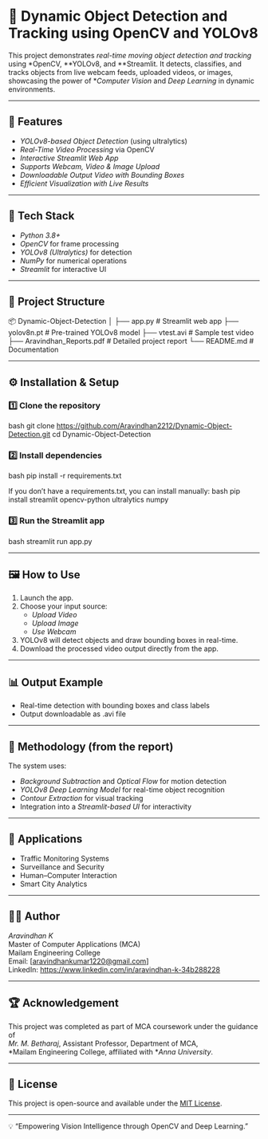 # 🎯 Dynamic Object Detection and Tracking using OpenCV and YOLOv8

This project demonstrates *real-time moving object detection and tracking* using *OpenCV, **YOLOv8, and **Streamlit. It detects, classifies, and tracks objects from live webcam feeds, uploaded videos, or images, showcasing the power of **Computer Vision* and *Deep Learning* in dynamic environments.

---

## 🚀 Features
- *YOLOv8-based Object Detection* (using ultralytics)
- *Real-Time Video Processing* via OpenCV
- *Interactive Streamlit Web App*
- *Supports Webcam, Video & Image Upload*
- *Downloadable Output Video with Bounding Boxes*
- *Efficient Visualization with Live Results*

---

## 🧠 Tech Stack
- *Python 3.8+*
- *OpenCV* for frame processing  
- *YOLOv8 (Ultralytics)* for detection  
- *NumPy* for numerical operations  
- *Streamlit* for interactive UI

---

## 🧩 Project Structure

📦 Dynamic-Object-Detection
│
├── app.py                 # Streamlit web app
├── yolov8n.pt             # Pre-trained YOLOv8 model
├── vtest.avi              # Sample test video
├── Aravindhan_Reports.pdf # Detailed project report
└── README.md              # Documentation


---

## ⚙ Installation & Setup

### 1️⃣ Clone the repository
bash
git clone https://github.com/Aravindhan2212/Dynamic-Object-Detection.git
cd Dynamic-Object-Detection


### 2️⃣ Install dependencies
bash
pip install -r requirements.txt

If you don’t have a requirements.txt, you can install manually:
bash
pip install streamlit opencv-python ultralytics numpy


### 3️⃣ Run the Streamlit app
bash
streamlit run app.py


---

## 🖼 How to Use
1. Launch the app.  
2. Choose your input source:
   - *Upload Video*
   - *Upload Image*
   - *Use Webcam*
3. YOLOv8 will detect objects and draw bounding boxes in real-time.  
4. Download the processed video output directly from the app.

---

## 📊 Output Example
- Real-time detection with bounding boxes and class labels  
- Output downloadable as .avi file  

---

## 🧩 Methodology (from the report)
The system uses:
- *Background Subtraction* and *Optical Flow* for motion detection  
- *YOLOv8 Deep Learning Model* for real-time object recognition  
- *Contour Extraction* for visual tracking  
- Integration into a *Streamlit-based UI* for interactivity  

---

## 🧾 Applications
- Traffic Monitoring Systems  
- Surveillance and Security  
- Human–Computer Interaction  
- Smart City Analytics  

---

## 🧑‍💻 Author
*Aravindhan K*  
Master of Computer Applications (MCA)  
Mailam Engineering College  
Email: [aravindhankumar1220@gmail.com]  
LinkedIn: https://www.linkedin.com/in/aravindhan-k-34b288228

---

## 🏆 Acknowledgement
This project was completed as part of MCA coursework under the guidance of  
*Mr. M. Betharaj*, Assistant Professor, Department of MCA,  
*Mailam Engineering College, affiliated with **Anna University*.

---

## 📄 License
This project is open-source and available under the [MIT License](LICENSE).

---

💡 “Empowering Vision Intelligence through OpenCV and Deep Learning.”
